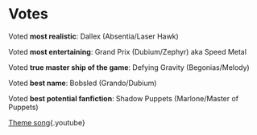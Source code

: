 <!-- TITLE: Ships -->
<!-- SUBTITLE: Let the love flow -->

# Votes
Voted **most realistic**: Dallex (Absentia/Laser Hawk)

Voted **most entertaining**: Grand Prix (Dubium/Zephyr) aka Speed Metal

Voted **true master ship of the game**: Defying Gravity (Begonias/Melody)

Voted **best name**: Bobsled (Grando/Dubium)

Voted **best potential fanfiction**: Shadow Puppets (Marlone/Master of Puppets)

[Theme song](https://www.youtube.com/watch?v=P_SlAzsXa7E){.youtube}